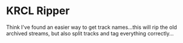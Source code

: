 # KRCL Ripper

Think I've found an easier way to get track names...this will rip the old archived streams, but also split tracks and tag everything correctly...
